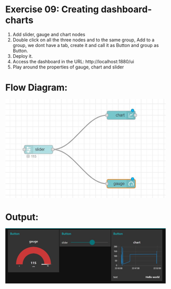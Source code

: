 # Exercise 09: Creating dashboard-charts
1.	Add slider, gauge and chart nodes
2.	Double click on all the three nodes and to the same group, Add to a group, we dont have a tab, create it and call it as Button and group as Button.
3.	Deploy it.
4.	Access the dashboard in the URL: http://localhost:1880/ui
5.	Play around the properties of gauge, chart and slider



# Flow Diagram:
![outcome](./input.jpg)

# Output:
![outcome](./output.jpg)
